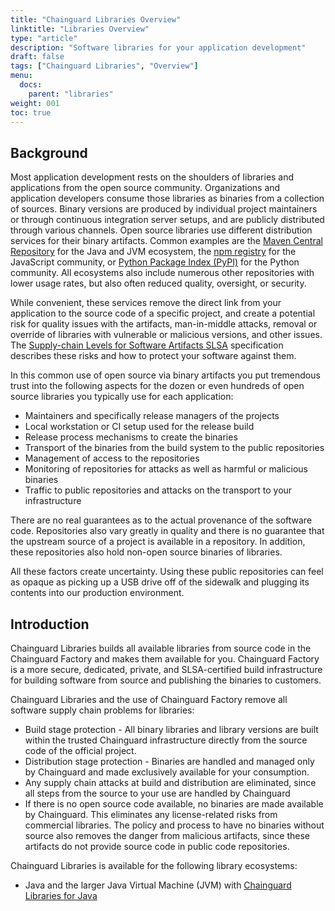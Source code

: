 ```yaml
---
title: "Chainguard Libraries Overview"
linktitle: "Libraries Overview"
type: "article"
description: "Software libraries for your application development"
draft: false
tags: ["Chainguard Libraries", "Overview"]
menu:
  docs:
    parent: "libraries"
weight: 001
toc: true
---
```


## Background

Most application development rests on the shoulders of libraries and
applications from the open source community. Organizations and application
developers consume those libraries as binaries from a collection of sources.
Binary versions are produced by individual project maintainers or through
continuous integration server setups, and are publicly distributed through
various channels. Open source libraries use different distribution services for
their binary artifacts. Common examples are the [Maven Central
Repository](https://central.sonatype.com/) for the Java and JVM ecosystem, the
[npm registry](https://www.npmjs.com/) for the JavaScript community, or [Python
Package Index (PyPI)](https://pypi.org/) for the Python community. All
ecosystems also include numerous other repositories with lower usage rates, but
also often reduced quality, oversight, or security.

While convenient, these services remove the direct link from your application to
the source code of a specific project, and create a potential risk for quality
issues with the artifacts, man-in-middle attacks, removal or override of
libraries with vulnerable or malicious versions, and other issues. The
[Supply-chain Levels for Software Artifacts SLSA](https://slsa.dev/)
specification describes these risks and how to protect your software against
them.

In this common use of open source via binary artifacts you put tremendous trust
into the following aspects for the dozen or even hundreds of open source
libraries you typically use for each application:

* Maintainers and specifically release managers of the projects
* Local workstation or CI setup used for the release build
* Release process mechanisms to create the binaries
* Transport of the binaries from the build system to the public repositories
* Management of access to the repositories
* Monitoring of repositories for attacks as well as harmful or malicious binaries
* Traffic to public repositories and attacks on the transport to your infrastructure

There are no real guarantees as to the actual provenance of the software code.
Repositories also vary greatly in quality and there is no guarantee that the
upstream source of a project is available in a repository. In addition, these
repositories also hold non-open source binaries of libraries.

All these factors create uncertainty. Using these public repositories can feel
as opaque as picking up a USB drive off of the sidewalk and plugging its
contents into our production environment.

## Introduction 

Chainguard Libraries builds all available libraries from source code in the
Chainguard Factory and makes them available for you. Chainguard Factory is a
more secure, dedicated, private, and SLSA-certified build infrastructure for
building software from source and publishing the binaries to customers.

Chainguard Libraries and the use of Chainguard Factory remove all software
supply chain problems for libraries:

* Build stage protection - All binary libraries and library versions are built
  within the trusted Chainguard infrastructure directly from the source code of
  the official project. 
* Distribution stage protection - Binaries are handled and managed only by
  Chainguard and made exclusively available for your consumption.
* Any supply chain attacks at build and distribution are eliminated, since all
  steps from the source to your use are handled by Chainguard 
* If there is no open source code available, no binaries are made available by
  Chainguard. This eliminates any license-related risks from commercial
  libraries. The policy and process to have no binaries without source also
  removes the danger from malicious artifacts, since these artifacts do not
  provide source code in public code repositories.

Chainguard Libraries is available for the following library ecosystems:

* Java and the larger Java Virtual Machine (JVM) with [Chainguard Libraries for
  Java](/chainguard/libraries/java/overview)
